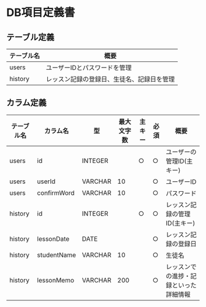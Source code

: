 # DB項目定義書

## テーブル定義
| テーブル名   | 概要 |
| --- | ----------- |
| users    | ユーザーIDとパスワードを管理 |
| history    | レッスン記録の登録日、生徒名、記録日を管理 |

## カラム定義
| テーブル名   | カラム名 | 型 | 最大文字数 | 主キー | 必須 | 概要 |
| --- | ----------- | ----------- | ----------- | ----------- | ----------- | ----------- |
| users   | id | INTEGER |  | ○ | ○ | ユーザーの管理ID(主キー) |
| users   | userId | VARCHAR | 10 |  | ○ | ユーザーID |
| users   | confirmWord | VARCHAR | 10 |  | ○ | パスワード |
| history   | id | INTEGER |  | ○ | ○ | レッスン記録の管理ID(主キー) |
| history   | lessonDate | DATE |  |  | ○ | レッスン記録の登録日 |
| history   | studentName | VARCHAR | 10 |  | ○ | 生徒名 |
| history   | lessonMemo | VARCHAR | 200 |  | ○ | レッスンでの進捗・記録といった詳細情報 |